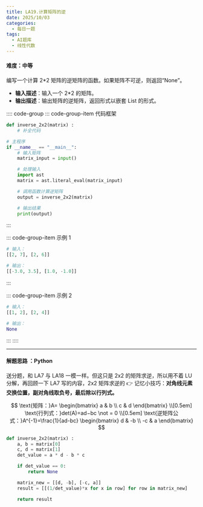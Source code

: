 ```yaml
---
title: LA19.计算矩阵的逆
date: 2025/10/03
categories:
  - 每日一题
tags:
  - AI题库
  - 线性代数
---
```


#### 难度：中等

编写一个计算 2\*2 矩阵的逆矩阵的函数。如果矩阵不可逆，则返回“None”。

- **输入描述**：输入一个 2\*2 的矩阵。
- **输出描述**：输出矩阵的逆矩阵，返回形式以嵌套 List 的形式。

:::: code-group
::: code-group-item 代码框架

```py
def inverse_2x2(matrix) :
    # 补全代码

# 主程序
if __name__ == "__main__":
    # 输入矩阵
    matrix_input = input()

    # 处理输入
    import ast
    matrix = ast.literal_eval(matrix_input)

    # 调用函数计算逆矩阵
    output = inverse_2x2(matrix)

    # 输出结果
    print(output)
```

:::

::: code-group-item 示例 1

```py
# 输入：
[[2, 7], [2, 6]]

# 输出：
[[-3.0, 3.5], [1.0, -1.0]]
```

:::

::: code-group-item 示例 2

```py
# 输入：
[[1, 2], [2, 4]]

# 输出：
None
```

:::
::::

---

#### 解题思路 ：Python

送分题，和 LA7 与 LA18 一模一样。但这只是 2x2 的矩阵求逆，所以用不着 LU 分解，再回顾一下 LA7 写的内容，2x2 矩阵求逆的 👉 记忆小技巧：**对角线元素交换位置，副对角线取负号，最后除以行列式。**

$$
\text{矩阵：}A= \begin{bmatrix} a & b \\ c & d \end{bmatrix} \\[0.5em]
\text{行列式：}det(A)=ad−bc \not = 0 \\[0.5em]
\text{逆矩阵公式：}A^{-1}=\frac{1}{ad-bc} \begin{bmatrix} d & -b \\ -c & a \end{bmatrix}
$$

```py
def inverse_2x2(matrix) :
    a, b = matrix[0]
    c, d = matrix[1]
    det_value = a * d - b * c

    if det_value == 0:
        return None

    matrix_new = [[d, -b], [-c, a]]
    result = [[(1/det_value)*x for x in row] for row in matrix_new]

    return result
```
